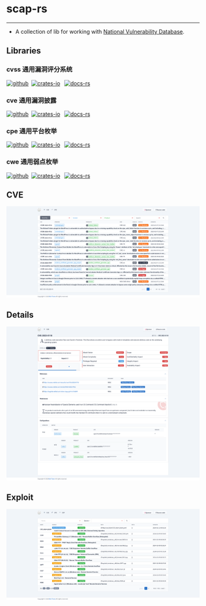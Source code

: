 # scap-rs
---

- A collection of lib for working with [National Vulnerability Database](https://nvd.nist.gov/).

## Libraries

### cvss 通用漏洞评分系统

[![github]](https://github.com/emo-crab/scap-rs)&ensp;[![crates-io]](https://crates.io/crates/nvd-cvss)
&ensp;[![docs-rs]](crate)

[github]: https://img.shields.io/badge/github-8da0cb?style=for-the-badge&labelColor=555555&logo=github

[crates-io]: https://img.shields.io/badge/crates.io-fc8d62?style=for-the-badge&labelColor=555555&logo=rust

[docs-rs]: https://img.shields.io/badge/docs.rs-66c2a5?style=for-the-badge&labelColor=555555&logo=docs.rs

### cve 通用漏洞披露

[![github]](https://github.com/emo-crab/scap-rs)&ensp;[![crates-io]](https://crates.io/crates/nvd-cves)
&ensp;[![docs-rs]](crate)

[github]: https://img.shields.io/badge/github-8da0cb?style=for-the-badge&labelColor=555555&logo=github

[crates-io]: https://img.shields.io/badge/crates.io-fc8d62?style=for-the-badge&labelColor=555555&logo=rust

[docs-rs]: https://img.shields.io/badge/docs.rs-66c2a5?style=for-the-badge&labelColor=555555&logo=docs.rs

### cpe 通用平台枚举

[![github]](https://github.com/emo-crab/scap-rs)&ensp;[![crates-io]](https://crates.io/crates/nvd-cpe)
&ensp;[![docs-rs]](crate)

[github]: https://img.shields.io/badge/github-8da0cb?style=for-the-badge&labelColor=555555&logo=github

[crates-io]: https://img.shields.io/badge/crates.io-fc8d62?style=for-the-badge&labelColor=555555&logo=rust

[docs-rs]: https://img.shields.io/badge/docs.rs-66c2a5?style=for-the-badge&labelColor=555555&logo=docs.rs

### cwe 通用弱点枚举

[![github]](https://github.com/emo-crab/scap-rs)&ensp;[![crates-io]](https://crates.io/crates/nvd-cwe)
&ensp;[![docs-rs]](crate)

[github]: https://img.shields.io/badge/github-8da0cb?style=for-the-badge&labelColor=555555&logo=github

[crates-io]: https://img.shields.io/badge/crates.io-fc8d62?style=for-the-badge&labelColor=555555&logo=rust

[docs-rs]: https://img.shields.io/badge/docs.rs-66c2a5?style=for-the-badge&labelColor=555555&logo=docs.rs

## CVE

![CVE列表](docs/cve.png)

## Details

![CVE详情](docs/details.png)

## Exploit

![EXP列表](docs/exploit.png)
